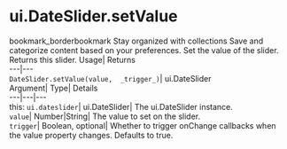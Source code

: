  
#  ui.DateSlider.setValue 
bookmark_borderbookmark Stay organized with collections  Save and categorize content based on your preferences.
Set the value of the slider. 
Returns this slider.
Usage| Returns  
---|---  
`DateSlider.setValue(value,  _trigger_)`| ui.DateSlider  
Argument| Type| Details  
---|---|---  
this: `ui.dateslider`| ui.DateSlider| The ui.DateSlider instance.  
`value`| Number|String| The value to set on the slider.  
`trigger`| Boolean, optional| Whether to trigger onChange callbacks when the value property changes. Defaults to true.  
